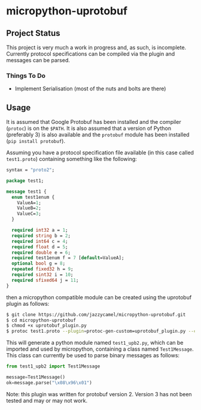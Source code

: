 # micropython-uprotobuf

## Project Status
This project is very much a work in progress and, as such, is incomplete. Currently protocol specifications can be compiled
via the plugin and messages can be parsed. 

### Things To Do
* Implement Serialisation (most of the nuts and bolts are there)


## Usage
It is assumed that Google Protobuf has been installed and the compiler (`protoc`) is on the `$PATH`. It is also assumed that
a version of Python (preferably 3) is also available and the `protobuf` module has been installed (`pip install protobuf`).

Assuming you have a protocol specification file available (in this case called `test1.proto`) containing something like the following:

```proto
syntax = "proto2";

package test1;

message test1 {
  enum test1enum {
    ValueA=1;
    ValueB=2;
    ValueC=3;
  }

  required int32 a = 1;
  required string b = 2;
  required int64 c = 4;
  required float d = 5;
  required double e = 6;
  required test1enum f = 7 [default=ValueA];
  optional bool g = 8;
  repeated fixed32 h = 9;
  required sint32 i = 10;
  required sfixed64 j = 11;
}
```

then a micropython compatible module can be created using the uprotobuf plugin as follows: 

```sh
$ git clone https://github.com/jazzycamel/micropython-uprotobuf.git
$ cd micropython-uprotobuf
$ chmod +x uprotobuf_plugin.py
$ protoc test1.proto --plugin=protoc-gen-custom=uprotobuf_plugin.py --custom_out=. test1.proto
```

This will generate a python module named `test1_upb2.py`, which can be imported and used by micropython, containing a
class named `Test1Message`. This class can currently be used to parse binary messages as follows:

```python
from test1_upb2 import Test1Message

message=Test1Message()
ok=message.parse("\x08\x96\x01")
```

Note: this plugin was written for protobuf version 2. Version 3 has not been tested and may or may not work.
